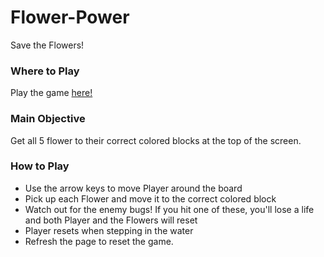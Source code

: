 Flower-Power
===============================

Save the Flowers!

### Where to Play

Play the game [here!](https://thechefguy.github.io/flower_power/)

### Main Objective

Get all 5 flower to their correct colored blocks at the top of the screen.

### How to Play

- Use the arrow keys to move Player around the board
- Pick up each Flower and move it to the correct colored block
- Watch out for the enemy bugs! If you hit one of these, you'll lose a life and both Player and the Flowers will reset
- Player resets when stepping in the water
- Refresh the page to reset the game.
